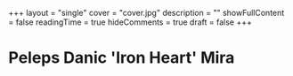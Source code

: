 +++
layout = "single"
cover = "cover.jpg"
description = ""
showFullContent = false
readingTime = true
hideComments = true
draft = false
+++

# Peleps Danic 'Iron Heart' Mira 
